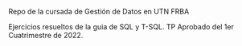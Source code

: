 Repo de la cursada de Gestión de Datos en UTN FRBA

Ejercicios resueltos de la guia de SQL y T-SQL.
TP Aprobado del 1er Cuatrimestre de 2022.
